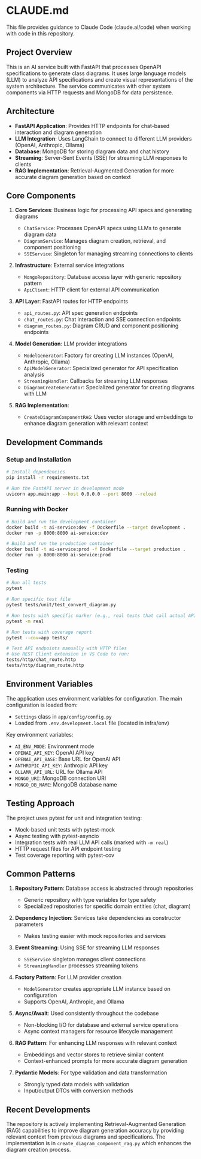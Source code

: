 # CLAUDE.md

This file provides guidance to Claude Code (claude.ai/code) when working with code in this repository.

## Project Overview

This is an AI service built with FastAPI that processes OpenAPI specifications to generate class diagrams. It uses large language models (LLM) to analyze API specifications and create visual representations of the system architecture. The service communicates with other system components via HTTP requests and MongoDB for data persistence.

## Architecture

- **FastAPI Application**: Provides HTTP endpoints for chat-based interaction and diagram generation
- **LLM Integration**: Uses LangChain to connect to different LLM providers (OpenAI, Anthropic, Ollama)
- **Database**: MongoDB for storing diagram data and chat history
- **Streaming**: Server-Sent Events (SSE) for streaming LLM responses to clients
- **RAG Implementation**: Retrieval-Augmented Generation for more accurate diagram generation based on context

## Core Components

1. **Core Services**: Business logic for processing API specs and generating diagrams
   - `ChatService`: Processes OpenAPI specs using LLMs to generate diagram data
   - `DiagramService`: Manages diagram creation, retrieval, and component positioning
   - `SSEService`: Singleton for managing streaming connections to clients

2. **Infrastructure**: External service integrations
   - `MongoRepository`: Database access layer with generic repository pattern
   - `ApiClient`: HTTP client for external API communication

3. **API Layer**: FastAPI routes for HTTP endpoints
   - `api_routes.py`: API spec generation endpoints
   - `chat_routes.py`: Chat interaction and SSE connection endpoints
   - `diagram_routes.py`: Diagram CRUD and component positioning endpoints

4. **Model Generation**: LLM provider integrations
   - `ModelGenerator`: Factory for creating LLM instances (OpenAI, Anthropic, Ollama)
   - `ApiModelGenerator`: Specialized generator for API specification analysis
   - `StreamingHandler`: Callbacks for streaming LLM responses
   - `DiagramCreateGenerator`: Specialized generator for creating diagrams with LLM

5. **RAG Implementation**: 
   - `CreateDiagramComponentRAG`: Uses vector storage and embeddings to enhance diagram generation with relevant context

## Development Commands

### Setup and Installation

```bash
# Install dependencies
pip install -r requirements.txt

# Run the FastAPI server in development mode
uvicorn app.main:app --host 0.0.0.0 --port 8000 --reload
```

### Running with Docker

```bash
# Build and run the development container
docker build -t ai-service:dev -f Dockerfile --target development .
docker run -p 8000:8000 ai-service:dev

# Build and run the production container
docker build -t ai-service:prod -f Dockerfile --target production .
docker run -p 8000:8000 ai-service:prod
```

### Testing

```bash
# Run all tests
pytest

# Run specific test file
pytest tests/unit/test_convert_diagram.py

# Run tests with specific marker (e.g., real tests that call actual APIs)
pytest -m real

# Run tests with coverage report
pytest --cov=app tests/

# Test API endpoints manually with HTTP files
# Use REST Client extension in VS Code to run:
tests/http/chat_route.http
tests/http/diagram_route.http
```

## Environment Variables

The application uses environment variables for configuration. The main configuration is loaded from:
- `Settings` class in `app/config/config.py`
- Loaded from `.env.development.local` file (located in infra/env)

Key environment variables:
- `AI_ENV_MODE`: Environment mode
- `OPENAI_API_KEY`: OpenAI API key
- `OPENAI_API_BASE`: Base URL for OpenAI API
- `ANTHROPIC_API_KEY`: Anthropic API key
- `OLLAMA_API_URL`: URL for Ollama API
- `MONGO_URI`: MongoDB connection URI
- `MONGO_DB_NAME`: MongoDB database name

## Testing Approach

The project uses pytest for unit and integration testing:
- Mock-based unit tests with pytest-mock
- Async testing with pytest-asyncio
- Integration tests with real LLM API calls (marked with `-m real`)
- HTTP request files for API endpoint testing
- Test coverage reporting with pytest-cov

## Common Patterns

1. **Repository Pattern**: Database access is abstracted through repositories
   - Generic repository with type variables for type safety
   - Specialized repositories for specific domain entities (chat, diagram)

2. **Dependency Injection**: Services take dependencies as constructor parameters
   - Makes testing easier with mock repositories and services

3. **Event Streaming**: Using SSE for streaming LLM responses
   - `SSEService` singleton manages client connections
   - `StreamingHandler` processes streaming tokens

4. **Factory Pattern**: For LLM provider creation
   - `ModelGenerator` creates appropriate LLM instance based on configuration
   - Supports OpenAI, Anthropic, and Ollama

5. **Async/Await**: Used consistently throughout the codebase
   - Non-blocking I/O for database and external service operations
   - Async context managers for resource lifecycle management

6. **RAG Pattern**: For enhancing LLM responses with relevant context
   - Embeddings and vector stores to retrieve similar content
   - Context-enhanced prompts for more accurate diagram generation

7. **Pydantic Models**: For type validation and data transformation
   - Strongly typed data models with validation
   - Input/output DTOs with conversion methods

## Recent Developments

The repository is actively implementing Retrieval-Augmented Generation (RAG) capabilities to improve diagram generation accuracy by providing relevant context from previous diagrams and specifications. The implementation is in `create_diagram_component_rag.py` which enhances the diagram creation process.
